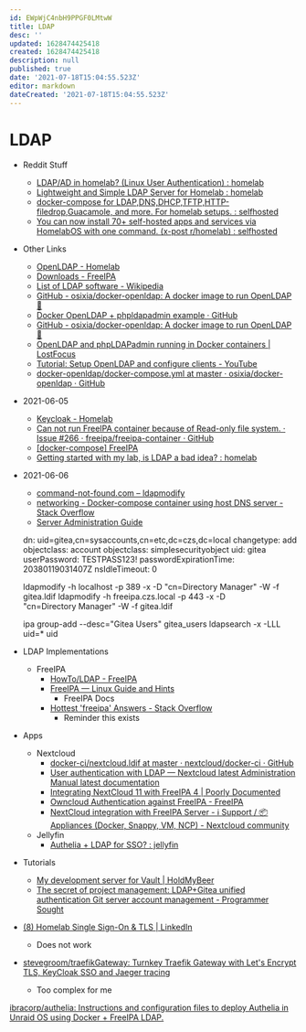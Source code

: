 ```yaml
---
id: EWpWjC4nbH9PPGF0LMtwW
title: LDAP
desc: ''
updated: 1628474425418
created: 1628474425418
description: null
published: true
date: '2021-07-18T15:04:55.523Z'
editor: markdown
dateCreated: '2021-07-18T15:04:55.523Z'
---
```


# LDAP

*   Reddit Stuff
    *   [LDAP/AD in homelab? (Linux User Authentication) : homelab](https://old.reddit.com/r/homelab/comments/57um90/ldapad_in_homelab_linux_user_authentication/)
    *   [Lightweight and Simple LDAP Server for Homelab : homelab](https://old.reddit.com/r/homelab/comments/8j8j8f/lightweight_and_simple_ldap_server_for_homelab/)
    *   [docker-compose for LDAP,DNS,DHCP,TFTP,HTTP-filedrop,Guacamole, and more. For homelab setups. : selfhosted](https://old.reddit.com/r/selfhosted/comments/7ahlkp/dockercompose_for/)
    *   [You can now install 70+ self-hosted apps and services via HomelabOS with one command. (x-post r/homelab) : selfhosted](https://old.reddit.com/r/selfhosted/comments/fxg1lj/you_can_now_install_70_selfhosted_apps_and/)
*   Other Links
    *   [OpenLDAP - Homelab](https://jamesveitch.com/homelab/02.idam/01.openldap/)
    *   [Downloads - FreeIPA](https://www.freeipa.org/page/Downloads)
    *   [List of LDAP software - Wikipedia](https://en.wikipedia.org/wiki/List_of_LDAP_software#Server_software)
    *   [GitHub - osixia/docker-openldap: A docker image to run OpenLDAP 🐳](https://github.com/osixia/docker-openldap)
    *   [Docker OpenLDAP + phpldapadmin example · GitHub](https://gist.github.com/thomasdarimont/d22a616a74b45964106461efb948df9c)
    *   [GitHub - osixia/docker-openldap: A docker image to run OpenLDAP 🐳](https://github.com/osixia/docker-openldap)
    *   [OpenLDAP and phpLDAPadmin running in Docker containers | LostFocus](https://lostfocus.de/2018/03/openldap-and-phpldapadmin-running-in-docker-containers/)
    *   [Tutorial: Setup OpenLDAP and configure clients - YouTube](https://www.youtube.com/watch?v=p857CNi60LM)
    *   [docker-openldap/docker-compose.yml at master · osixia/docker-openldap · GitHub](https://github.com/osixia/docker-openldap/blob/master/example/docker-compose.yml)
*   2021-06-05
    *   [Keycloak - Homelab](https://jamesveitch.com/homelab/02.idam/02.keycloak/)
    *   [Can not run FreeIPA container because of Read-only file system. · Issue #266 · freeipa/freeipa-container · GitHub](https://github.com/freeipa/freeipa-container/issues/266)
    *   [\[docker-compose\] FreeIPA](https://computerz.solutions/docker-compose-freeipa/)
    *   [Getting started with my lab, is LDAP a bad idea? : homelab](https://old.reddit.com/r/homelab/comments/7hj6y4/getting_started_with_my_lab_is_ldap_a_bad_idea/)
*   2021-06-06
    *   [command-not-found.com – ldapmodify](https://command-not-found.com/ldapmodify)
    *   [networking - Docker-compose container using host DNS server - Stack Overflow](https://stackoverflow.com/questions/41717180/docker-compose-container-using-host-dns-server)
    *   [Server Administration Guide](https://www.keycloak.org/docs/6.0/server_admin/#_sssd)

    dn: uid=gitea,cn=sysaccounts,cn=etc,dc=czs,dc=local
    changetype: add
    objectclass: account
    objectclass: simplesecurityobject
    uid: gitea
    userPassword: TESTPASS123!
    passwordExpirationTime: 20380119031407Z
    nsIdleTimeout: 0

    ldapmodify -h localhost -p 389 -x -D "cn=Directory Manager" -W -f gitea.ldif
    ldapmodify -h freeipa.czs.local -p 443 -x -D \
    "cn=Directory Manager" -W -f gitea.ldif

    ipa group-add --desc="Gitea Users" gitea_users
    ldapsearch -x -LLL uid=* uid

*   LDAP Implementations
    *   FreeIPA
        *   [HowTo/LDAP - FreeIPA](https://www.freeipa.org/page/HowTo/LDAP#System_Accounts)
        *   [FreeIPA — Linux Guide and Hints](https://linuxguideandhints.com/centos/freeipa.html)
            *   FreeIPA Docs
        *   [Hottest 'freeipa' Answers - Stack Overflow](https://stackoverflow.com/tags/freeipa/hot?filter=all)
            *   Reminder this exists
*   Apps
    *   Nextcloud
        *   [docker-ci/nextcloud.ldif at master · nextcloud/docker-ci · GitHub](https://github.com/nextcloud/docker-ci/blob/master/user_saml_shibboleth-php7.2/ldap/nextcloud.ldif)
        *   [User authentication with LDAP — Nextcloud latest Administration Manual latest documentation](https://docs.nextcloud.com/server/latest/admin_manual/configuration_user/user_auth_ldap.html)
        *   [Integrating NextCloud 11 with FreeIPA 4 | Poorly Documented](https://poorlydocumented.com/2017/02/integrating-nextcloud-11-with-freeipa-4/)
        *   [Owncloud Authentication against FreeIPA - FreeIPA](https://www.freeipa.org/page/Owncloud_Authentication_against_FreeIPA)
        *   [NextCloud integration with FreeIPA Server - ℹ️ Support / 📦 Appliances (Docker, Snappy, VM, NCP) - Nextcloud community](https://help.nextcloud.com/t/nextcloud-integration-with-freeipa-server/14641)
    *   Jellyfin
        *   [Authelia + LDAP for SSO? : jellyfin](https://old.reddit.com/r/jellyfin/comments/g3etp0/authelia_ldap_for_sso/)
*   Tutorials
    *   [My development server for Vault | HoldMyBeer](https://holdmybeersecurity.com/2021/02/16/my-development-server-for-vault/)
    *   [The secret of project management: LDAP+Gitea unified authentication Git server account management - Programmer Sought](https://www.programmersought.com/article/90225006733/)
*   [(8) Homelab Single Sign-On & TLS | LinkedIn](https://www.linkedin.com/pulse/homelab-single-sign-on-tls-aymen-furter/?articleId=6662081833322315776)
    *   Does not work
*   [stevegroom/traefikGateway: Turnkey Traefik Gateway with Let's Encrypt TLS, KeyCloak SSO and Jaeger tracing](https://github.com/stevegroom/traefikGateway)
    *   Too complex for me

[ibracorp/authelia: Instructions and configuration files to deploy Authelia in Unraid OS using Docker + FreeIPA LDAP.](https://github.com/ibracorp/authelia)

